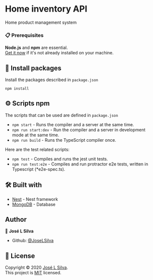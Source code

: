 # Home inventory API

Home product management system

### 📋 Prerequisites

**Node.js** and **npm** are essential.<br />
[Get it now](https://docs.npmjs.com/getting-started/installing-node) if it's not already installed on your machine.

## 🔧 Install packages

Install the packages described in `package.json`

```shell
npm install
```

## ⚙️ Scripts npm

The scripts that can be used are defined in `package.json`

-  `npm start` - Runs the compiler and a server at the same time.
-  `npm run start:dev` - Run the compiler and a server in development mode at the same time.
-  `npm run build` - Runs the TypeScript compiler once.

Here are the test related scripts:

-  `npm test` - Compiles and runs the jest unit tests.
-  `npm run test:e2e` - Compiles and run protractor e2e tests, written in Typescript (\*e2e-spec.ts).

## 🛠️ Built with

-  [Nest](https://github.com/nestjs/nest) - Nest framework
-  [MongoDB](https://www.mongodb.com/) - Database

## Author

👤 **José L Silva**

-  Github: [@JoseLSilva](https://github.com/JoseLSilva)

## 📝 License

Copyright © 2020 [José L Silva](https://github.com/JoseLSilva).<br />
This project is [MIT](https://github.com/JoseLSilva/home-inventory-api/blob/master/LICENSE) licensed.
